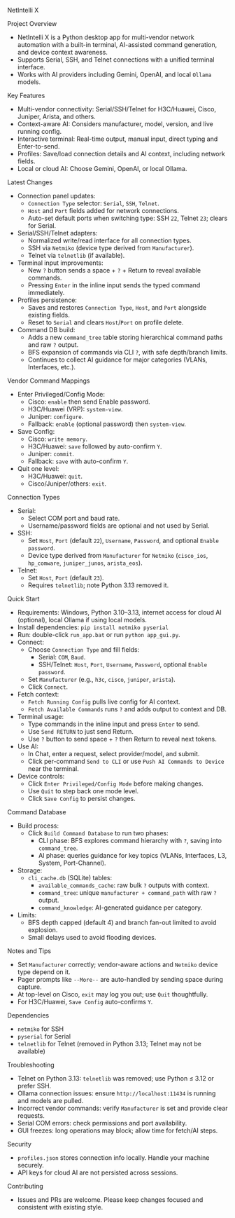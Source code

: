 NetIntelli X

Project Overview
- NetIntelli X is a Python desktop app for multi-vendor network automation with a built-in terminal, AI-assisted command generation, and device context awareness.
- Supports Serial, SSH, and Telnet connections with a unified terminal interface.
- Works with AI providers including Gemini, OpenAI, and local `Ollama` models.

Key Features
- Multi-vendor connectivity: Serial/SSH/Telnet for H3C/Huawei, Cisco, Juniper, Arista, and others.
- Context-aware AI: Considers manufacturer, model, version, and live running config.
- Interactive terminal: Real-time output, manual input, direct typing and Enter-to-send.
- Profiles: Save/load connection details and AI context, including network fields.
- Local or cloud AI: Choose Gemini, OpenAI, or local Ollama.

Latest Changes
- Connection panel updates:
  - `Connection Type` selector: `Serial`, `SSH`, `Telnet`.
  - `Host` and `Port` fields added for network connections.
  - Auto-set default ports when switching type: SSH `22`, Telnet `23`; clears for Serial.
- Serial/SSH/Telnet adapters:
  - Normalized write/read interface for all connection types.
  - SSH via `Netmiko` (device type derived from `Manufacturer`).
  - Telnet via `telnetlib` (if available).
- Terminal input improvements:
  - New `?` button sends a space + `?` + Return to reveal available commands.
  - Pressing `Enter` in the inline input sends the typed command immediately.
- Profiles persistence:
  - Saves and restores `Connection Type`, `Host`, and `Port` alongside existing fields.
  - Reset to `Serial` and clears `Host`/`Port` on profile delete.
- Command DB build:
  - Adds a new `command_tree` table storing hierarchical command paths and raw `?` output.
  - BFS expansion of commands via CLI `?`, with safe depth/branch limits.
  - Continues to collect AI guidance for major categories (VLANs, Interfaces, etc.).

Vendor Command Mappings
- Enter Privileged/Config Mode:
  - Cisco: `enable` then send Enable password.
  - H3C/Huawei (VRP): `system-view`.
  - Juniper: `configure`.
  - Fallback: `enable` (optional password) then `system-view`.
- Save Config:
  - Cisco: `write memory`.
  - H3C/Huawei: `save` followed by auto-confirm `Y`.
  - Juniper: `commit`.
  - Fallback: `save` with auto-confirm `Y`.
- Quit one level:
  - H3C/Huawei: `quit`.
  - Cisco/Juniper/others: `exit`.

Connection Types
- Serial:
  - Select COM port and baud rate.
  - Username/password fields are optional and not used by Serial.
- SSH:
  - Set `Host`, `Port` (default `22`), `Username`, `Password`, and optional `Enable password`.
  - Device type derived from `Manufacturer` for `Netmiko` (`cisco_ios`, `hp_comware`, `juniper_junos`, `arista_eos`).
- Telnet:
  - Set `Host`, `Port` (default `23`).
  - Requires `telnetlib`; note Python 3.13 removed it.

Quick Start
- Requirements: Windows, Python 3.10–3.13, internet access for cloud AI (optional), local Ollama if using local models.
- Install dependencies: `pip install netmiko pyserial`
- Run: double-click `run_app.bat` or run `python app_gui.py`.
- Connect:
  - Choose `Connection Type` and fill fields:
    - Serial: `COM`, `Baud`.
    - SSH/Telnet: `Host`, `Port`, `Username`, `Password`, optional `Enable password`.
  - Set `Manufacturer` (e.g., `h3c`, `cisco`, `juniper`, `arista`).
  - Click `Connect`.
- Fetch context:
  - `Fetch Running Config` pulls live config for AI context.
  - `Fetch Available Commands` runs `?` and adds output to context and DB.
- Terminal usage:
  - Type commands in the inline input and press `Enter` to send.
  - Use `Send RETURN` to just send Return.
  - Use `?` button to send space + `?` then Return to reveal next tokens.
- Use AI:
  - In Chat, enter a request, select provider/model, and submit.
  - Click per-command `Send to CLI` or use `Push AI Commands to Device` near the terminal.
- Device controls:
  - Click `Enter Privileged/Config Mode` before making changes.
  - Use `Quit` to step back one mode level.
  - Click `Save Config` to persist changes.

Command Database
- Build process:
  - Click `Build Command Database` to run two phases:
    - CLI phase: BFS explores command hierarchy with `?`, saving into `command_tree`.
    - AI phase: queries guidance for key topics (VLANs, Interfaces, L3, System, Port-Channel).
- Storage:
  - `cli_cache.db` (SQLite) tables:
    - `available_commands_cache`: raw bulk `?` outputs with context.
    - `command_tree`: unique `manufacturer + command_path` with raw `?` output.
    - `command_knowledge`: AI-generated guidance per category.
- Limits:
  - BFS depth capped (default 4) and branch fan-out limited to avoid explosion.
  - Small delays used to avoid flooding devices.

Notes and Tips
- Set `Manufacturer` correctly; vendor-aware actions and `Netmiko` device type depend on it.
- Pager prompts like `--More--` are auto-handled by sending space during capture.
- At top-level on Cisco, `exit` may log you out; use `Quit` thoughtfully.
- For H3C/Huawei, `Save Config` auto-confirms `Y`.

Dependencies
- `netmiko` for SSH
- `pyserial` for Serial
- `telnetlib` for Telnet (removed in Python 3.13; Telnet may not be available)

Troubleshooting
- Telnet on Python 3.13: `telnetlib` was removed; use Python ≤ 3.12 or prefer SSH.
- Ollama connection issues: ensure `http://localhost:11434` is running and models are pulled.
- Incorrect vendor commands: verify `Manufacturer` is set and provide clear requests.
- Serial COM errors: check permissions and port availability.
- GUI freezes: long operations may block; allow time for fetch/AI steps.

Security
- `profiles.json` stores connection info locally. Handle your machine securely.
- API keys for cloud AI are not persisted across sessions.

Contributing
- Issues and PRs are welcome. Please keep changes focused and consistent with existing style.